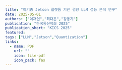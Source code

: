 ```yaml
---
title: "이기종 Jetson 플랫폼 기반 경량 LLM 성능 분석 연구"
date: 2025-05-01
authors: ["이재언","최다은","강동기"]
publication: "한국통신학회 2025"
publication_short: "KICS 2025"
featured:
tags: ["LLM","Jetson","Quantization"]
links:
  - name: PDF
    url: ""
    icon: file-pdf
    icon_pack: fas
---
```

